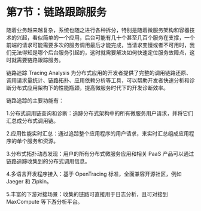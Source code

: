 # 第7节：链路跟踪服务

随着业务越来越复杂，系统也随之进行各种拆分，特别是随着微服务架构和容器技术的兴起，看似简单的一个应用，后台可能有几十个甚至几百个服务在支撑，一个前端的请求可能需要多次的服务调用最后才能完成，当请求变慢或者不可用时，我们无法得知是哪个后台服务引起的，这时就需要解决如何快速定位服务故障点，这时就需要链路跟踪服务。

链路追踪 Tracing Analysis 为分布式应用的开发者提供了完整的调用链路还原、调用请求量统计、链路拓扑、应用依赖分析等工具，可以帮助开发者快速分析和诊断分布式应用架构下的性能瓶颈，提高微服务时代下的开发诊断效率。

链路追踪的主要功能有：

1.分布式调用链查询和诊断：追踪分布式架构中的所有微服务用户请求，并将它们汇总成分布式调用链。

2.应用性能实时汇总：通过追踪整个应用程序的用户请求，来实时汇总组成应用程序的单个服务和资源。

3.分布式拓扑动态发现：用户的所有分布式微服务应用和相关 PaaS 产品可以通过链路追踪收集到的分布式调用信息。

4.多语言开发程序接入：基于 OpenTracing 标准，全面兼容开源社区，例如 Jaeger 和 Zipkin。

5.丰富的下游对接场景：收集的链路可直接用于日志分析，且可对接到 MaxCompute 等下游分析平台。